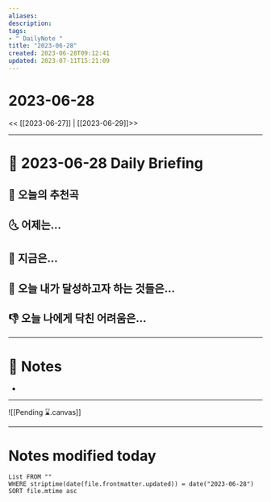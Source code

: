 ```yaml
---
aliases: 
description:
tags:
- " DailyNote "
title: "2023-06-28"
created: 2023-06-28T09:12:41
updated: 2023-07-11T15:21:09
---
```


# 2023-06-28

<< [[2023-06-27]] | [[2023-06-29]]>>

---
# 📅 2023-06-28 Daily Briefing

## 🎵 오늘의 추천곡


## 🌜 어제는...


## 🙌 지금은...


## 🚀 오늘 내가 달성하고자 하는 것들은...


## 👎 오늘 나에게 닥친 어려움은...


---

# 📝 Notes

- 

___

![[Pending ⌛.canvas]]

---
# Notes modified today

```dataview
List FROM "" 
WHERE striptime(date(file.frontmatter.updated)) = date("2023-06-28") 
SORT file.mtime asc
```
